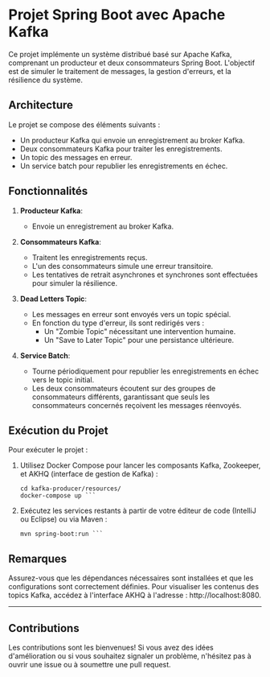 # Projet Spring Boot avec Apache Kafka

Ce projet implémente un système distribué basé sur Apache Kafka, comprenant un producteur et deux consommateurs Spring Boot. L'objectif est de simuler le traitement de messages, la gestion d'erreurs, et la résilience du système.

## Architecture

Le projet se compose des éléments suivants :
- Un producteur Kafka qui envoie un enregistrement au broker Kafka.
- Deux consommateurs Kafka pour traiter les enregistrements.
- Un topic des messages en erreur.
- Un service batch pour republier les enregistrements en échec.

## Fonctionnalités

1. **Producteur Kafka**:
   - Envoie un enregistrement au broker Kafka.

2. **Consommateurs Kafka**:
   - Traitent les enregistrements reçus.
   - L'un des consommateurs simule une erreur transitoire.
   - Les tentatives de retrait asynchrones et synchrones sont effectuées pour simuler la résilience.

3. **Dead Letters Topic**:
   - Les messages en erreur sont envoyés vers un topic spécial.
   - En fonction du type d'erreur, ils sont redirigés vers :
     - Un "Zombie Topic" nécessitant une intervention humaine.
     - Un "Save to Later Topic" pour une persistance ultérieure.

4. **Service Batch**:
   - Tourne périodiquement pour republier les enregistrements en échec vers le topic initial.
   - Les deux consommateurs écoutent sur des groupes de consommateurs différents, garantissant que seuls les consommateurs concernés reçoivent les messages réenvoyés.

## Exécution du Projet

Pour exécuter le projet :

1. Utilisez Docker Compose pour lancer les composants Kafka, Zookeeper, et AKHQ (interface de gestion de Kafka) :
   ```
   cd kafka-producer/resources/
   docker-compose up ```

2. Exécutez les services restants à partir de votre éditeur de code (IntelliJ ou Eclipse) ou via Maven :
   ```
   mvn spring-boot:run ```

## Remarques
Assurez-vous que les dépendances nécessaires sont installées et que les configurations sont correctement définies.
Pour visualiser les contenus des topics Kafka, accédez à l'interface AKHQ à l'adresse : http://localhost:8080.

---

## Contributions
Les contributions sont les bienvenues! Si vous avez des idées d'amélioration ou si vous souhaitez signaler un problème, n'hésitez pas à ouvrir une issue ou à soumettre une pull request.
   
